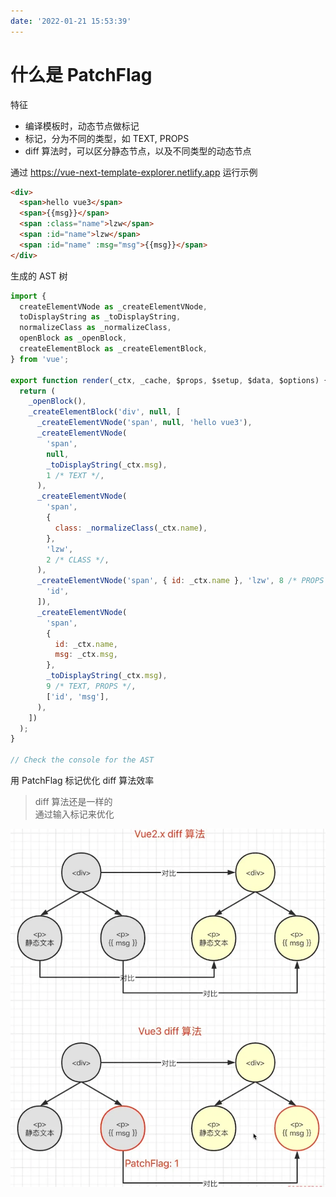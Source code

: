 ```yaml
---
date: '2022-01-21 15:53:39'
---
```


# 什么是 PatchFlag

特征

- 编译模板时，动态节点做标记
- 标记，分为不同的类型，如 TEXT, PROPS
- diff 算法时，可以区分静态节点，以及不同类型的动态节点

通过 https://vue-next-template-explorer.netlify.app 运行示例

```html
<div>
  <span>hello vue3</span>
  <span>{{msg}}</span>
  <span :class="name">lzw</span>
  <span :id="name">lzw</span>
  <span :id="name" :msg="msg">{{msg}}</span>
</div>
```

生成的 AST 树

```js
import {
  createElementVNode as _createElementVNode,
  toDisplayString as _toDisplayString,
  normalizeClass as _normalizeClass,
  openBlock as _openBlock,
  createElementBlock as _createElementBlock,
} from 'vue';

export function render(_ctx, _cache, $props, $setup, $data, $options) {
  return (
    _openBlock(),
    _createElementBlock('div', null, [
      _createElementVNode('span', null, 'hello vue3'),
      _createElementVNode(
        'span',
        null,
        _toDisplayString(_ctx.msg),
        1 /* TEXT */,
      ),
      _createElementVNode(
        'span',
        {
          class: _normalizeClass(_ctx.name),
        },
        'lzw',
        2 /* CLASS */,
      ),
      _createElementVNode('span', { id: _ctx.name }, 'lzw', 8 /* PROPS */, [
        'id',
      ]),
      _createElementVNode(
        'span',
        {
          id: _ctx.name,
          msg: _ctx.msg,
        },
        _toDisplayString(_ctx.msg),
        9 /* TEXT, PROPS */,
        ['id', 'msg'],
      ),
    ])
  );
}

// Check the console for the AST
```

用 PatchFlag 标记优化 diff 算法效率

> diff 算法还是一样的  
> 通过输入标记来优化

![diff](./images/diff-20220121162522.webp)
